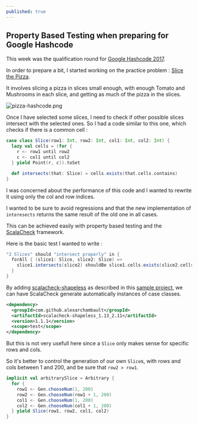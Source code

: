 ```yaml
---
published: true
---
```

## Property Based Testing when preparing for Google Hashcode

This week was the qualification round for [Google Hashcode 2017](https://hashcode.withgoogle.com/).

In order to prepare a bit, I started working on the practice problem : [Slice the Pizza]({{site.baseurl}}/assets/pizza.pdf).

It involves slicing a pizza in slices small enough, with enough Tomato and Mushrooms in each slice, and getting as much of the pizza in the slices.

![pizza-hashcode.png]({{site.baseurl}}/assets/pizza-hashcode.png)

Once I have selected some slices, I need to check if other possible slices intersect with the selected ones.
So I had a code similar to this one, which checks if there is a common cell :

```scala
case class Slice(row1: Int, row2: Int, col1: Int, col2: Int) {
  lazy val cells = (for {
    r <- row1 until row2
    c <- col1 until col2
  } yield Point(r, c)).toSet

  def intersects(that: Slice) = cells.exists(that.cells.contains)
}
```

I was concerned about the performance of this code and I wanted to rewrite it using only the col and row indices.

I wanted to be sure to avoid regressions and that the new implementation of `interesects` returns the same result of the old one in all cases.

This can be achieved easily with property based testing and the [ScalaCheck](https://www.scalacheck.org/) framework.

Here is the basic test I wanted to write :

```scala
"2 Slices" should "intersect properly" in {
  forAll { (slice1: Slice, slice2: Slice) =>
    slice1.intersects(slice2) shouldBe slice1.cells.exists(slice2.cells.contains)
  }
}
```

By adding [scalacheck-shapeless](https://github.com/alexarchambault/scalacheck-shapeless) as described in this [sample project](https://github.com/tyrcho/scalatest-scalacheck-demo), we can have ScalaCheck generate automatically instances of case classes. 
```xml
<dependency>
  <groupId>com.github.alexarchambault</groupId>
  <artifactId>scalacheck-shapeless_1.13_2.11</artifactId>
  <version>1.1.1</version>
  <scope>test</scope>
</dependency>
```

But this is not very usefull here since a `Slice` only makes sense for specific rows and cols.

So it's better to control the generation of our own `Slice`s, with rows and cols between 1 and 200, and be sure that `row2 > row1`.

```scala
implicit val arbitrarySlice = Arbitrary {
  for {
    row1 <- Gen.chooseNum(1, 200)
    row2 <- Gen.chooseNum(row1 + 1, 200)
    col1 <- Gen.chooseNum(1, 200)
    col2 <- Gen.chooseNum(col1 + 1, 200)
  } yield Slice(row1, row2, col1, col2)
}
```
